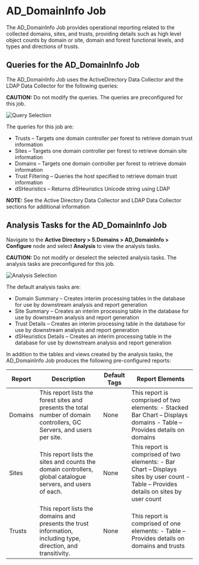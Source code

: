 # AD_DomainInfo Job

The AD_DomainInfo Job provides operational reporting related to the collected domains, sites, and
trusts, providing details such as high level object counts by domain or site, domain and forest
functional levels, and types and directions of trusts.

## Queries for the AD_DomainInfo Job

The AD_DomainInfo Job uses the ActiveDirectory Data Collector and the LDAP Data Collector for the
following queries:

**CAUTION:** Do not modify the queries. The queries are preconfigured for this job.

![Query Selection](/img/product_docs/accessanalyzer/11.6/accessanalyzer/solutions/activedirectory/domains/domaininfoquery.webp)

The queries for this job are:

- Trusts – Targets one domain controller per forest to retrieve domain trust information
- Sites – Targets one domain controller per forest to retrieve domain site information
- Domains – Targets one domain controller per forest to retrieve domain information
- Trust Filtering – Queries the host specified to retrieve domain trust information
- dSHeuristics – Returns dSHeuristics Unicode string using LDAP

**NOTE:** See the Active Directory Data Collector and LDAP Data Collector sections for additional
information

## Analysis Tasks for the AD_DomainInfo Job

Navigate to the **Active Directory > 5.Domains > AD_DomainInfo > Configure** node and select
**Analysis** to view the analysis tasks.

**CAUTION:** Do not modify or deselect the selected analysis tasks. The analysis tasks are
preconfigured for this job.

![Analysis Selection](/img/product_docs/accessanalyzer/11.6/accessanalyzer/solutions/activedirectory/domains/domaininfoanalysis.webp)

The default analysis tasks are:

- Domain Summary – Creates interim processing tables in the database for use by downstream analysis
  and report generation
- Site Summary – Creates an interim processing table in the database for use by downstream analysis
  and report generation
- Trust Details – Creates an interim processing table in the database for use by downstream analysis
  and report generation
- dSHeuristics Details – Creates an interim processing table in the database for use by downstream
  analysis and report generation

In addition to the tables and views created by the analysis tasks, the AD_DomainInfo Job produces
the following pre-configured reports:

| Report  | Description                                                                                                             | Default Tags | Report Elements                                                                                                                        |
| ------- | ----------------------------------------------------------------------------------------------------------------------- | ------------ | -------------------------------------------------------------------------------------------------------------------------------------- |
| Domains | This report lists the forest sites and presents the total number of domain controllers, GC Servers, and users per site. | None         | This report is comprised of two elements: - Stacked Bar Chart – Displays domains - Table – Provides details on domains                 |
| Sites   | This report lists the sites and counts the domain controllers, global catalogue servers, and users of each.             | None         | This report is comprised of two elements: - Bar Chart – Displays sites by user count - Table – Provides details on sites by user count |
| Trusts  | This report lists the domains and presents the trust information, including type, direction, and transitivity.          | None         | This report is comprised of one elements: - Table – Provides details on domains and trusts                                             |
